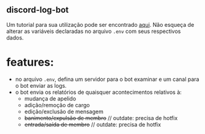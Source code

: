 ## discord-log-bot

Um tutorial para sua utilização pode ser encontrado [aqui](https://github.com/tuisapo/discord-bot-example).
Não esqueça de alterar as variáveis declaradas no arquivo ```.env``` com seus respectivos dados.

# features:
- no arquivo ```.env```, defina um servidor para o bot examinar e um canal para o bot enviar as logs.
- o bot envia os relatórios de quaisquer acontecimentos relativos à:
  - mudança de apelido
  - adição/remoção de cargo
  - edição/exclusão de mensagem
  - ~~banimento/expulsão de membro~~ // outdate: precisa de hotfix
  - ~~entrada/saída de membro~~ // outdate: precisa de hotfix
